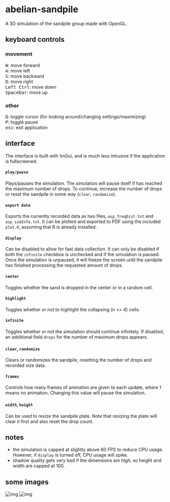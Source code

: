# abelian-sandpile
A 3D simulation of the sandpile group made with OpenGL.
## keyboard controls
### movement
<kbd>W</kbd>: move forward  
<kbd>A</kbd>: move left  
<kbd>S</kbd>: move backward  
<kbd>D</kbd>: move right  
<kbd>Left Ctrl</kbd>: move down  
<kbd>Spacebar</kbd>: move up

### other
<kbd>Q</kbd>: toggle cursor (for looking around/changing settings/maximizing)  
<kbd>P</kbd>: toggle pause  
<kbd>esc</kbd>: exit application

## interface
The interface is built with ImGui, and is much less intrusive if the application is fullscreened.

#### `play/pause`
Plays/pauses the simulation. The simulation will pause itself if has reached the maximum number of drops. To continue, increase the number of drops or reset the sandpile in some way (`clear`, `randomize`).
#### `export data`
Exports the currently recorded data as two files, `asp_freqDist.txt` and `asp_simInfo.txt`. It can be plotted and exported to PDF using the included `plot.R`, assuming that R is already installed.
#### `display`
Can be disabled to allow for fast data collection. It can only be disabled if both the `infinite` checkbox is unchecked and if the simulation is paused. Once the simulation is unpaused, it will freeze the screen until the sandpile has finished processing the requested amount of drops.
#### `center`
Toggles whether the sand is dropped in the center or in a random cell.
#### `highlight`
Toggles whether or not to highlight the collapsing (n >= 4) cells.
#### `infinite`
Toggles whether or not the simulation should continue infinitely. If disabled, an additional field `drops` for the number of maximum drops appears.
#### `clear`, `randomize`
Clears or randomizes the sandpile, resetting the number of drops and recorded size data.
#### `frames`
Controls how many frames of animation are given to each update, where 1 means no animation. Changing this value will pause the simulation.
#### `width`, `height`
Can be used to resize the sandpile plate. Note that resizing the plate will clear it first and also reset the drop count.

## notes
- the simulation is capped at slightly above 60 FPS to reduce CPU usage. However, if `display` is turned off, CPU usage will spike.
- shadow quality gets very bad if the dimensions are high, so height and width are capped at 100.

## some images
![img](https://github.com/sevenkyus/abelian-sandpile/blob/main/res/sandpiledemo.png?raw=true)
![img](https://github.com/sevenkyus/abelian-sandpile/blob/main/res/plotdemo.png?raw=true)
